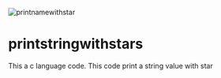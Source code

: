 ![printnamewithstar](https://user-images.githubusercontent.com/109057053/185806966-df51b333-be06-462b-8895-7a495304578a.png)

# printstringwithstars
This a c language code. This code print a string value with star
